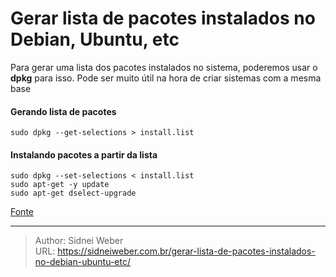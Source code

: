 # Gerar lista de pacotes instalados no Debian, Ubuntu, etc

Para gerar uma lista dos pacotes instalados no sistema, poderemos usar o **dpkg** para isso. Pode ser muito útil na hora de criar sistemas com a mesma base

#### Gerando lista de pacotes

```shell
sudo dpkg --get-selections > install.list
```

#### Instalando pacotes a partir da lista

```shell
sudo dpkg --set-selections < install.list
sudo apt-get -y update
sudo apt-get dselect-upgrade
```

[Fonte](http://www.dicas-l.com.br/dicas-l/20161025.php)

---

> Author: Sidnei Weber  
> URL: https://sidneiweber.com.br/gerar-lista-de-pacotes-instalados-no-debian-ubuntu-etc/  

